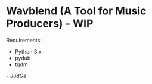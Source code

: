 <h1>Wavblend (A Tool for Music Producers) - WIP</h1>



Requirements:
- Python 3.x
- pydub
- tqdm

<i>- JudGe</i>

